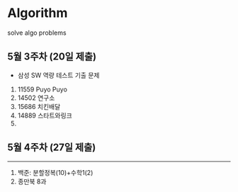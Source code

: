 # Algorithm
solve algo problems 

## 5월 3주차 (20일 제출)
- 삼성 SW 역량 테스트 기출 문제
1. 11559 Puyo Puyo 
2. 14502 연구소
3. 15686 치킨배달
4. 14889 스타트와링크
5. 

## 5월 4주차 (27일 제출)
-------------------
1.  백준: 분할정복(10)+수학1(2)
2. 종만북 8과

